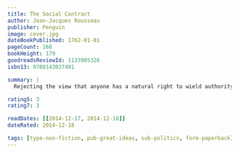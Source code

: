 ```yaml
---
title: The Social Contract
author: Jean-Jacques Rousseau
publisher: Penguin
image: cover.jpg
dateBookPublished: 1762-01-01
pageCount: 168
bookHeight: 179
goodreadsReviewId: 1133905326
isbn13: 9780143037491

summary: |
  Rejecting the view that anyone has a natural right to wield authority over others, Rousseau argues instead for a pact, or ‘social contract’, that should exist between all the citizens of a state and that should be the source of sovereign power. From this fundamental premise, he goes on to consider issues of liberty and law, freedom and justice, arriving at a view of society that has seemed to some a blueprint for totalitarianism, to others a declaration of democratic principles.

rating5: 3
rating7: 3

readDates: [[2014-12-17, 2014-12-18]]
dateRated: 2014-12-18

tags: [type-non-fiction, pub-great-ideas, sub-politics, form-paperback]
---
```

